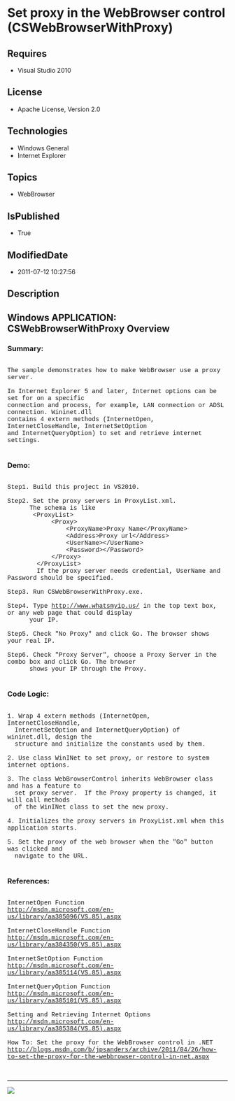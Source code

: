 # Set proxy in the WebBrowser control (CSWebBrowserWithProxy)
## Requires
* Visual Studio 2010
## License
* Apache License, Version 2.0
## Technologies
* Windows General
* Internet Explorer
## Topics
* WebBrowser
## IsPublished
* True
## ModifiedDate
* 2011-07-12 10:27:56
## Description

<p style="font-family:Courier New"></p>
<h2>Windows APPLICATION: CSWebBrowserWithProxy Overview </h2>
<p style="font-family:Courier New"></p>
<h3>Summary:</h3>
<p style="font-family:Courier New"><br>
The sample demonstrates how to make WebBrowser use a proxy server.<br>
<br>
In Internet Explorer 5 and later, Internet options can be set for on a specific <br>
connection and process, for example, LAN connection or ADSL connection. Wininet.dll
<br>
contains 4 extern methods (InternetOpen, InternetCloseHandle, InternetSetOption <br>
and InternetQueryOption) to set and retrieve internet settings.<br>
<br>
</p>
<h3>Demo:</h3>
<p style="font-family:Courier New"><br>
Step1. Build this project in VS2010. <br>
<br>
Step2. Set the proxy servers in ProxyList.xml.<br>
&nbsp; &nbsp; &nbsp; The schema is like &nbsp;<br>
&nbsp;&nbsp;&nbsp;&nbsp; &nbsp; &lt;ProxyList&gt;<br>
&nbsp;&nbsp;&nbsp;&nbsp;&nbsp;&nbsp;&nbsp;&nbsp;&nbsp;&nbsp;&nbsp;&nbsp;&lt;Proxy&gt;<br>
&nbsp;&nbsp;&nbsp;&nbsp;&nbsp;&nbsp;&nbsp;&nbsp;&nbsp;&nbsp;&nbsp;&nbsp;&nbsp;&nbsp;&nbsp;&nbsp;&lt;ProxyName&gt;Proxy Name&lt;/ProxyName&gt;<br>
&nbsp;&nbsp;&nbsp;&nbsp;&nbsp;&nbsp;&nbsp;&nbsp;&nbsp;&nbsp;&nbsp;&nbsp;&nbsp;&nbsp;&nbsp;&nbsp;&lt;Address&gt;Proxy url&lt;/Address&gt;<br>
&nbsp;&nbsp;&nbsp;&nbsp;&nbsp;&nbsp;&nbsp;&nbsp;&nbsp;&nbsp;&nbsp;&nbsp;&nbsp;&nbsp;&nbsp;&nbsp;&lt;UserName&gt;&lt;/UserName&gt;<br>
&nbsp;&nbsp;&nbsp;&nbsp;&nbsp;&nbsp;&nbsp;&nbsp;&nbsp;&nbsp;&nbsp;&nbsp;&nbsp;&nbsp;&nbsp;&nbsp;&lt;Password&gt;&lt;/Password&gt;<br>
&nbsp;&nbsp;&nbsp;&nbsp;&nbsp;&nbsp;&nbsp;&nbsp;&nbsp;&nbsp;&nbsp;&nbsp;&lt;/Proxy&gt;
<br>
&nbsp;&nbsp;&nbsp;&nbsp;&nbsp;&nbsp;&nbsp;&nbsp;&lt;/ProxyList&gt; <br>
&nbsp;&nbsp;&nbsp;&nbsp;&nbsp;&nbsp;&nbsp;&nbsp;If the proxy server needs credential, UserName and Password should be specified.<br>
<br>
Step3. Run CSWebBrowserWithProxy.exe.<br>
<br>
Step4. Type <a target="_blank" href="http://www.whatsmyip.us/">http://www.whatsmyip.us/</a> in the top text box, or any web page that could display<br>
&nbsp; &nbsp; &nbsp; your IP.<br>
<br>
Step5. Check &quot;No Proxy&quot; and click Go. The browser shows your real IP.<br>
<br>
Step6. Check &quot;Proxy Server&quot;, choose a Proxy Server in the combo box and click Go. The browser
<br>
&nbsp; &nbsp; &nbsp; shows your IP through the Proxy.<br>
<br>
</p>
<h3>Code Logic:</h3>
<p style="font-family:Courier New"><br>
1. Wrap 4 extern methods (InternetOpen, InternetCloseHandle, <br>
&nbsp; InternetSetOption and InternetQueryOption) of wininet.dll, design the <br>
&nbsp; structure and initialize the constants used by them.<br>
<br>
2. Use class WinINet to set proxy, or restore to system internet options.<br>
&nbsp; &nbsp; &nbsp; <br>
3. The class WebBrowserControl inherits WebBrowser class and has a feature to <br>
&nbsp; set proxy server. &nbsp;If the Proxy property is changed, it will call methods
<br>
&nbsp; of the WinINet class to set the new proxy.<br>
<br>
4. Initializes the proxy servers in ProxyList.xml when this application starts. <br>
<br>
5. Set the proxy of the web browser when the &quot;Go&quot; button was clicked and
<br>
&nbsp; navigate to the URL.<br>
<br>
</p>
<h3>References:</h3>
<p style="font-family:Courier New"><br>
InternetOpen Function<br>
<a target="_blank" href="http://msdn.microsoft.com/en-us/library/aa385096(VS.85).aspx">http://msdn.microsoft.com/en-us/library/aa385096(VS.85).aspx</a><br>
<br>
InternetCloseHandle Function<br>
<a target="_blank" href="http://msdn.microsoft.com/en-us/library/aa384350(VS.85).aspx">http://msdn.microsoft.com/en-us/library/aa384350(VS.85).aspx</a><br>
<br>
InternetSetOption Function<br>
<a target="_blank" href="http://msdn.microsoft.com/en-us/library/aa385114(VS.85).aspx">http://msdn.microsoft.com/en-us/library/aa385114(VS.85).aspx</a><br>
<br>
InternetQueryOption Function<br>
<a target="_blank" href="http://msdn.microsoft.com/en-us/library/aa385101(VS.85).aspx">http://msdn.microsoft.com/en-us/library/aa385101(VS.85).aspx</a><br>
<br>
Setting and Retrieving Internet Options<br>
<a target="_blank" href="http://msdn.microsoft.com/en-us/library/aa385384(VS.85).aspx">http://msdn.microsoft.com/en-us/library/aa385384(VS.85).aspx</a><br>
<br>
How To: Set the proxy for the WebBrowser control in .NET<br>
<a target="_blank" href="http://blogs.msdn.com/b/jpsanders/archive/2011/04/26/how-to-set-the-proxy-for-the-webbrowser-control-in-net.aspx">http://blogs.msdn.com/b/jpsanders/archive/2011/04/26/how-to-set-the-proxy-for-the-webbrowser-control-in-net.aspx</a><br>
<br>
<br>
</p>
<hr>
<div><a href="http://go.microsoft.com/?linkid=9759640" style="margin-top:3px"><img src="http://bit.ly/onecodelogo">
</a></div>
